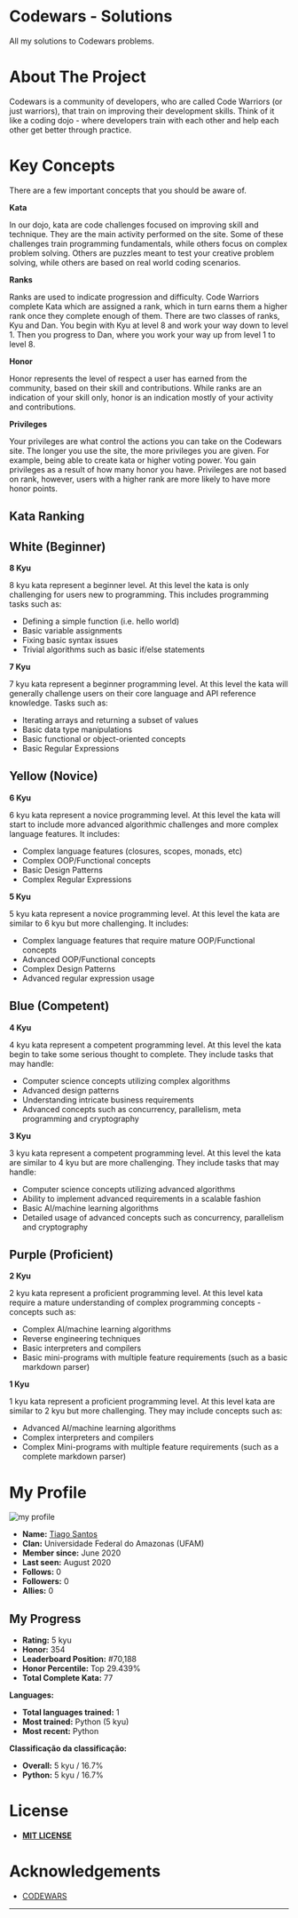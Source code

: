 # Codewars - Solutions
 All my solutions to Codewars problems.



# About The Project


Codewars is a community of developers, who are called Code Warriors (or just warriors), that train on improving their development skills. Think of it like a coding dojo - where developers train with each other and help each other get better through practice.



# Key Concepts
There are a few important concepts that you should be aware of.

**Kata**

In our dojo, kata are code challenges focused on improving skill and technique. They are the main activity performed on the site. Some of these challenges train programming fundamentals, while others focus on complex problem solving. Others are puzzles meant to test your creative problem solving, while others are based on real world coding scenarios.


**Ranks**

Ranks are used to indicate progression and difficulty. Code Warriors complete Kata which are assigned a rank, which in turn earns them a higher rank once they complete enough of them. There are two classes of ranks, Kyu and Dan. You begin with Kyu at level 8 and work your way down to level 1. Then you progress to Dan, where you work your way up from level 1 to level 8.

**Honor**

Honor represents the level of respect a user has earned from the community, based on their skill and contributions. While ranks are an indication of your skill only, honor is an indication mostly of your activity and contributions.

**Privileges**

Your privileges are what control the actions you can take on the Codewars site. The longer you use the site, the more privileges you are given. For example, being able to create kata or higher voting power. You gain privileges as a result of how many honor you have. Privileges are not based on rank, however, users with a higher rank are more likely to have more honor points.



## Kata Ranking


## White (Beginner)


**8 Kyu**

8 kyu kata represent a beginner level. At this level the kata is only challenging for users new to programming. This includes programming tasks such as:

* Defining a simple function (i.e. hello world)
* Basic variable assignments
* Fixing basic syntax issues
* Trivial algorithms such as basic if/else statements


**7 Kyu**

7 kyu kata represent a beginner programming level. At this level the kata will generally challenge users on their core language and API reference knowledge. Tasks such as:

* Iterating arrays and returning a subset of values
* Basic data type manipulations
* Basic functional or object-oriented concepts
* Basic Regular Expressions


## Yellow (Novice)


**6 Kyu**

6 kyu kata represent a novice programming level. At this level the kata will start to include more advanced algorithmic challenges and more complex language features. It includes:

* Complex language features (closures, scopes, monads, etc)
* Complex OOP/Functional concepts
* Basic Design Patterns
* Complex Regular Expressions


**5 Kyu**

5 kyu kata represent a novice programming level. At this level the kata are similar to 6 kyu but more challenging. It includes:

* Complex language features that require mature OOP/Functional concepts
* Advanced OOP/Functional concepts
* Complex Design Patterns
* Advanced regular expression usage


## Blue (Competent)


**4 Kyu**

4 kyu kata represent a competent programming level. At this level the kata begin to take some serious thought to complete. They include tasks that may handle:

* Computer science concepts utilizing complex algorithms
* Advanced design patterns
* Understanding intricate business requirements
* Advanced concepts such as concurrency, parallelism, meta programming and cryptography


**3 Kyu**

3 kyu kata represent a competent programming level. At this level the kata are similar to 4 kyu but are more challenging. They include tasks that may handle:

* Computer science concepts utilizing advanced algorithms
* Ability to implement advanced requirements in a scalable fashion
* Basic AI/machine learning algorithms
* Detailed usage of advanced concepts such as concurrency, parallelism and cryptography


## Purple (Proficient)


**2 Kyu**

2 kyu kata represent a proficient programming level. At this level kata require a mature understanding of complex programming concepts - concepts such as:

* Complex AI/machine learning algorithms
* Reverse engineering techniques
* Basic interpreters and compilers
* Basic mini-programs with multiple feature requirements (such as a basic markdown parser)


**1 Kyu**

1 kyu kata represent a proficient programming level. At this level kata are similar to 2 kyu but more challenging. They may include concepts such as:

* Advanced AI/machine learning algorithms
* Complex interpreters and compilers
* Complex Mini-programs with multiple feature requirements (such as a complete markdown parser)


# My Profile 
![my profile](https://www.codewars.com/users/tiago_santos/badges/large)

* **Name:** [Tiago Santos](https://www.codewars.com/users/tiago_santos)
* **Clan:** Universidade Federal do Amazonas (UFAM)
* **Member since:** June 2020
* **Last seen:** August 2020
* **Follows:** 0
* **Followers:** 0
* **Allies:** 0


## My Progress


* **Rating:** 5 kyu
* **Honor:** 354
* **Leaderboard Position:** #70,188
* **Honor Percentile:** Top 29.439%
* **Total Complete Kata:** 77


**Languages:**

* **Total languages trained:** 1
* **Most trained:** Python (5 kyu)
* **Most recent:** Python


**Classificação da classificação:**

* **Overall:** 5 kyu / 16.7%
* **Python:** 5 kyu / 16.7%



# License
* [**MIT LICENSE**](https://opensource.org/licenses/MIT)



# Acknowledgements
* [CODEWARS](https://www.codewars.com/)
---
